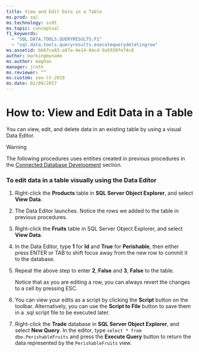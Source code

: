```yaml
---
title: View and Edit Data in a Table
ms.prod: sql
ms.technology: ssdt
ms.topic: conceptual
f1_keywords: 
  - "SQL.DATA.TOOLS.QUERYRESULTS.F1"
  - "sql.data.tools.queryresults.executequerydeletingrow"
ms.assetid: bb67ce83-a87a-4e14-84cd-9a5930fe74c8
author: markingmyname
ms.author: maghan
manager: jroth
ms.reviewer: “”
ms.custom: seo-lt-2019
ms.date: 02/09/2017
---
```


# How to: View and Edit Data in a Table

You can view, edit, and delete data in an existing table by using a visual Data Editor.  
  
> [!WARNING]  
> The following procedures uses entities created in previous procedures in the [Connected Database Development](../ssdt/connected-database-development.md) section.  
  
### To edit data in a table visually using the Data Editor  
  
1.  Right-click the **Products** table in **SQL Server Object Explorer**, and select **View Data**.  
  
2.  The Data Editor launches. Notice the rows we added to the table in previous procedures.  
  
3.  Right-click the **Fruits** table in SQL Server Object Explorer, and select **View Data**.  
  
4.  In the Data Editor, type **1** for **Id** and **True** for **Perishable**, then either press ENTER or TAB to shift focus away from the new row to commit it to the database.  
  
5.  Repeat the above step to enter **2**, **False** and **3**, **False** to the table.  
  
    Notice that as you are editing a row, you can always revert the changes to a cell by pressing ESC.  
  
6.  You can view your edits as a script by clicking the **Script** button on the toolbar. Alternatively, you can use the **Script to File** button to save them in a .sql script file to be executed later.  
  
7.  Right-click the **Trade** database in **SQL Server Object Explorer**, and select **New Query**. In the editor, type `select * from dbo.PerishableFruits` and press the **Execute Query** button to return the data represented by the `PerishableFruits` view.  
  
